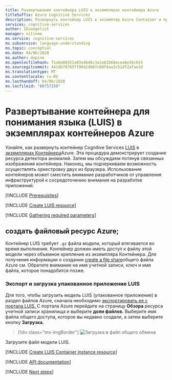```yaml
---
title: Развертывание контейнера LUIS в экземплярах контейнера Azure
titleSuffix: Azure Cognitive Services
description: Развернуть контейнер LUIS в экземпляр Azure Container и протестировать его в веб-браузере.
services: cognitive-services
author: IEvangelist
manager: nitinme
ms.service: cognitive-services
ms.subservice: language-understanding
ms.topic: conceptual
ms.date: 04/06/2020
ms.author: dapine
ms.openlocfilehash: f1a0a08351a03e46d6c3a1e82b68ecea6e36c015
ms.sourcegitcommit: 441db70765ff9042db87c60f4aa3c51df2afae2d
ms.translationtype: MT
ms.contentlocale: ru-RU
ms.lasthandoff: 04/06/2020
ms.locfileid: "80757250"
---
```

# <a name="deploy-the-language-understanding-luis-container-to-azure-container-instances"></a>Развертывание контейнера для понимания языка (LUIS) в экземплярах контейнеров Azure

Узнайте, как развернуть контейнер Cognitive Services [LUIS](luis-container-howto.md) в [экземплярах Контейнера](https://docs.microsoft.com/azure/container-instances/)Azure. Эта процедура демонстрирует создание ресурса детектора аномалий. Затем мы обсуждаем потянув связанных изображения контейнера. Наконец, мы подчеркиваем возможность осуществлять оркестровку двух из браузера. Использование контейнеров может сместить внимание разработчиков от управления инфраструктурой к сосредоточению внимания на разработке приложений.

[!INCLUDE [Prerequisites](../containers/includes/container-prerequisites.md)]

[!INCLUDE [Create LUIS resource](includes/create-luis-resource.md)]

[!INCLUDE [Gathering required parameters](../containers/includes/container-gathering-required-parameters.md)]

## <a name="create-an-azure-file-share"></a>создать файловый ресурс Azure;

Контейнер LUIS требует `.gz` файла модели, который втягивается во время выполнения. Контейнер должен иметь доступ к файлу этой модели через объемное крепление из экземпляра Контейнера. Для получения информации о создании [create a file share](../../storage/files/storage-how-to-create-file-share.md)общего файла Azure см. Обратите внимание на имя учетной записи, ключ и имя файла, которое понадобится позже.

### <a name="export-and-upload-packaged-luis-app"></a>Экспорт и загрузка упакованное приложение LUIS

Для того, чтобы загрузить модель LUIS (упакованное приложение) в раздел файлов Azure, сначала необходимо <a href="luis-container-howto.md#export-packaged-app-from-luis" target="_blank" rel="noopener">экспортировать ее с портала <span class="docon docon-navigate-external x-hidden-focus"> </span>LUIS. </a> С портала Azure перейдите на страницу **Обзора** ресурса учетной записи хранилища и выберите **доли файлов.** Выберите имя файла общего доступа, которое вы недавно создали, а затем выберите кнопку **Загрузка.**

> [!div class="mx-imgBorder"]
> ![Загрузка в файл общего обмена](media/luis-how-to-deploy-to-aci/upload-file-share.png)

Загрузите файл модели LUIS.

[!INCLUDE [Create LUIS Container instance resource](../containers/includes/create-container-instances-resource-from-azure-cli.md)]

[!INCLUDE [API documentation](../../../includes/cognitive-services-containers-api-documentation.md)]

[!INCLUDE [Next steps](../containers/includes/containers-next-steps.md)]
